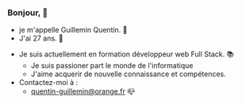 ### Bonjour, :wave:
- je m'appelle Guillemin Quentin. :boy:
- J'ai 27 ans. :birthday:
* Je suis actuellement en formation développeur web Full Stack. :books:
  - Je suis passioner part le monde de l'informatique
  - J'aime acquerir de nouvelle connaissance et compétences.
* Contactez-moi à :
  - quentin-guillemin@orange.fr :mailbox_closed:
